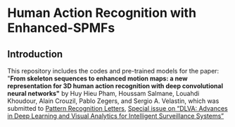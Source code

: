 # Human Action Recognition with Enhanced-SPMFs

## Introduction

This repository includes the codes and pre-trained models for the paper: "**From skeleton sequences to enhanced motion maps: a new representation for 3D human action recognition with deep convolutional neural networks"** by Huy Hieu Pham, Houssam Salmane, Louahdi Khoudour, Alain Crouzil, Pablo Zegers, and Sergio A. Velastin, which was submitted to [Pattern Recognition Letters](https://www.journals.elsevier.com/pattern-recognition-letters), [Special issue on “DLVA: Advances in Deep Learning and Visual Analytics for Intelligent Surveillance Systems”](https://www.journals.elsevier.com/pattern-recognition-letters/call-for-papers/special-issue-on-dlva-advances-in-deep-learning-and-visual-a)



